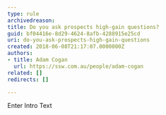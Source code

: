 ```yaml
---
type: rule
archivedreason: 
title: Do you ask prospects high-gain questions?
guid: bf04416e-8d29-4624-8afb-4288915e25cd
uri: do-you-ask-prospects-high-gain-questions
created: 2018-06-08T21:17:07.0000000Z
authors:
- title: Adam Cogan
  url: https://ssw.com.au/people/adam-cogan
related: []
redirects: []

---
```



Enter Intro Text
<br><excerpt class='endintro'></excerpt><br>



